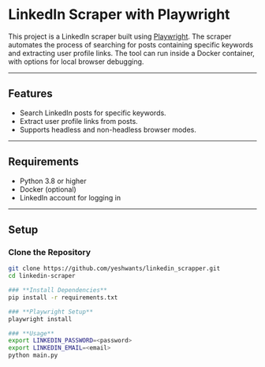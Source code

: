 # **LinkedIn Scraper with Playwright**

This project is a LinkedIn scraper built using [Playwright](https://playwright.dev/python/). The scraper automates the process of searching for posts containing specific keywords and extracting user profile links. The tool can run inside a Docker container, with options for local browser debugging.

---

## **Features**
- Search LinkedIn posts for specific keywords.
- Extract user profile links from posts.
- Supports headless and non-headless browser modes.

---

## **Requirements**
- Python 3.8 or higher
- Docker (optional)
- LinkedIn account for logging in

---

## **Setup**

### **Clone the Repository**
```bash
git clone https://github.com/yeshwants/linkedin_scrapper.git
cd linkedin-scraper

### **Install Dependencies**
pip install -r requirements.txt

### **Playwright Setup**
playwright install

### **Usage**
export LINKEDIN_PASSWORD=<password>
export LINKEDIN_EMAIL=<email>
python main.py